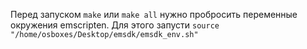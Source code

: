 Перед запуском `make` или `make all` нужно пробросить переменные окружения emscripten. Для этого запусти `source "/home/osboxes/Desktop/emsdk/emsdk_env.sh"`